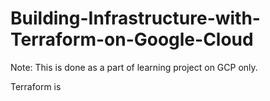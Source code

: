 # Building-Infrastructure-with-Terraform-on-Google-Cloud
Note: This is done as a part of learning project on GCP only.

Terraform is 
